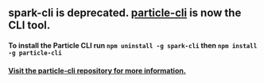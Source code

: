 ## __spark-cli__ is deprecated. [particle-cli](https://github.com/spark/particle-cli) is now the CLI tool.

#### To install the Particle CLI run `npm uninstall -g spark-cli` then `npm install -g particle-cli`

#### [Visit the particle-cli repository for more information.](https://github.com/spark/particle-cli)
